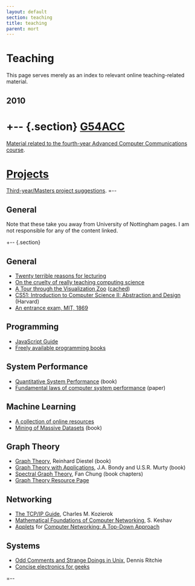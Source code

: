 ```yaml
---
layout: default
section: teaching
title: teaching
parent: mort
---
```


Teaching
========

This page serves merely as an index to relevant online
teaching-related material.


2010
----

+-- {.section}
[G54ACC][g54acc]
======

[Material related to the fourth-year Advanced Computer Communications course][g54acc].


[Projects][]
========

[Third-year/Masters project suggestions][projects].
=--

[projects]: 2010-projects/
[g54acc]: 2010-g54acc/



General
-------

Note that these take you away from University of Nottingham pages.  I
am not responsible for any of the content linked.

+-- {.section}

General
-------

+ [Twenty terrible reasons for
  lecturing](http://www.brookes.ac.uk/services/ocsd/2_learntch/20reasons.html) 
+ [On the cruelty of really teaching computing
  science](http://userweb.cs.utexas.edu/users/EWD/transcriptions/EWD10xx/EWD1036.html)
+ [A Tour through the Visualization
  Zoo](http://queue.acm.org/detail.cfm?id=1805128) ([cached](./material/p20-heer.pdf))
+ [CS51: Introduction to Computer Science II: Abstraction and
  Design](http://www.seas.harvard.edu/courses/cs51) (Harvard)
+ [An entrance exam, MIT,
  1869](http://libraries.mit.edu/archives/exhibits/exam/index.html) 


Programming
-----------

+ [JavaScript Guide](https://developer.mozilla.org/en/JavaScript/Guide)
+ [Freely available programming
  books](http://stackoverflow.com/questions/194812/list-of-freely-available-programming-books)


System Performance
------------------

+ [Quantitative System
  Performance](http://www.cs.washington.edu/homes/lazowska/qsp/)
  (book) 
+ [Fundamental laws of computer system
  performance](http://doi.acm.org/10.1145/800200.806196) (paper) 


Machine Learning
----------------

+ [A collection of online resources](http://metaoptimize.com/qa/questions/186/)
+ [Mining of Massive
  Datasets](http://infolab.stanford.edu/~ullman/pub/book.pdf) (book)


Graph Theory
------------

+ [Graph Theory](http://diestel-graph-theory.com/), Reinhard Diestel (book)
+ [Graph Theory with
  Applications](http://www.ecp6.jussieu.fr/pageperso/bondy/books/gtwa/gtwa.html),
  J.A. Bondy and U.S.R. Murty (book) 
+ [Spectral Graph
  Theory](http://www.math.ucsd.edu/~fan/research/revised.html), Fan
  Chung (book chapters) 
+ [Graph Theory Resource
  Page](http://www.mongoosemetrics.com/phone-articles/graph-theory-resource-page.php) 


Networking
----------

+ [The TCP/IP Guide](http://www.tcpipguide.com/free/index.htm), Charles M. Kozierok
+ [Mathematical Foundations of Computer
  Networking](http://blizzard.cs.uwaterloo.ca/keshav/mediawiki-1.4.7/index.php/Mathematical_Foundations_of_Computer_Networking), 
  S. Keshav
+ [Applets](http://wps.aw.com/aw_kurose_network_5/111/28536/7305314.cw/index.html)
  for
  [Computer Networking: A Top-Down Approach](http://www.aw-bc.com/kurose_ross/)


Systems
-------

+ [Odd Comments and Strange Doings in
  Unix](http://cm.bell-labs.com/cm/cs/who/dmr/odd.html), Dennis
  Ritchie 
+ [Concise electronics for
  geeks](http://lcamtuf.coredump.cx/electronics/) 

=--



